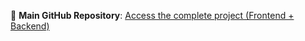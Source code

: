 🔹 **Main GitHub Repository**: [Access the complete project (Frontend + Backend)](https://github.com/jyotiranjan0216/GEM-ARC)
